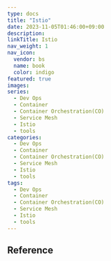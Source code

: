 ```yaml
---
type: docs
title: "Istio"
date: 2023-11-05T01:46:00+09:00
description:
linkTitle: Istio
nav_weight: 1
nav_icon:
  vendor: bs
  name: book
  color: indigo
featured: true
images:
series:
  - Dev Ops
  - Container
  - Container Orchestration(CO)
  - Service Mesh
  - Istio
  - tools
categories:
  - Dev Ops
  - Container
  - Container Orchestration(CO)
  - Service Mesh
  - Istio
  - tools
tags:
  - Dev Ops
  - Container
  - Container Orchestration(CO)
  - Service Mesh
  - Istio
  - tools
---
```


## Reference
